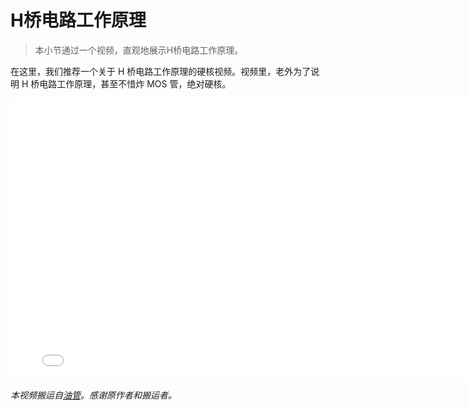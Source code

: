 # H桥电路工作原理

> 本小节通过一个视频，直观地展示H桥电路工作原理。

在这里，我们推荐一个关于 H 桥电路工作原理的硬核视频。视频里，老外为了说明 H 桥电路工作原理，甚至不惜炸 MOS 管，绝对硬核。

<iframe width="790" height="450" src="//player.bilibili.com/player.html?aid=10502486&bvid=BV1ix411e7GD&cid=17343172&page=1" scrolling="no" border="0" frameborder="no" framespacing="0" allowfullscreen="true"> </iframe>

*本视频搬运自[油管](https://youtu.be/iYafyPZ15g8)。感谢原作者和搬运者。*